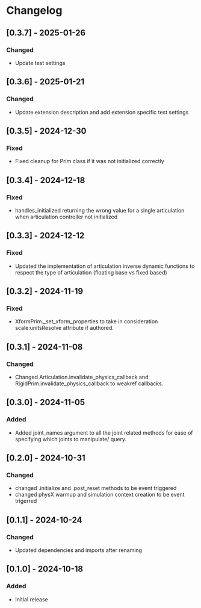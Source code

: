 # Changelog

## [0.3.7] - 2025-01-26
### Changed
- Update test settings

## [0.3.6] - 2025-01-21
### Changed
- Update extension description and add extension specific test settings


## [0.3.5] - 2024-12-30
### Fixed
- Fixed cleanup for Prim class if it was not initialized correctly

## [0.3.4] - 2024-12-18
### Fixed
- handles_initialized returning the wrong value for a single articulation when articulation controller not initialized

## [0.3.3] - 2024-12-12
### Fixed
- Updated the implementation of articulation inverse dynamic functions to respect the type of articulation (floating base vs fixed based)

## [0.3.2] - 2024-11-19
### Fixed
- XformPrim._set_xform_properties to take in consideration scale:unitsResolve attribute if authored.

## [0.3.1] - 2024-11-08
### Changed
- Changed Articulation.invalidate_physics_callback and RigidPrim.invalidate_physics_callback to weakref callbacks.

## [0.3.0] - 2024-11-05
### Added
- Added joint_names argument to all the joint related methods for ease of specifying which joints to manipulate/ query.

## [0.2.0] - 2024-10-31
### Changed
- changed .initialize and .post_reset methods to be event triggered
- changed physX warmup and simulation context creation to be event trigerred

## [0.1.1] - 2024-10-24
### Changed
- Updated dependencies and imports after renaming


## [0.1.0] - 2024-10-18
### Added
- Initial release
